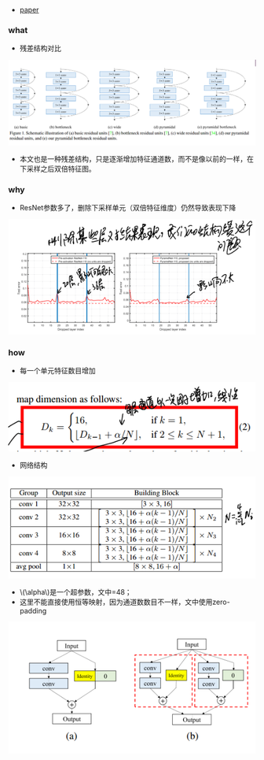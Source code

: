 <script type="text/javascript" src="http://cdn.mathjax.org/mathjax/latest/MathJax.js?config=default"></script>

* [paper](paper/2017-Deep%20Pyramidal%20Residual%20Networks.pdf)

### what

* 残差结构对比

![1543573127957](readme/Deep_Pyramidal_Residual_Networks_残差结构对比.png)

* 本文也是一种残差结构，只是逐渐增加特征通道数，而不是像以前的一样，在下采样之后双倍特征图。

### why

* ResNet参数多了，删除下采样单元（双倍特征维度）仍然导致表现下降

![1543573043323](readme/Deep_Pyramidal_Residual_Networks_解决的问题.png)

### how

* 每一个单元特征数目增加

![1543573267841](readme/Deep_Pyramidal_Residual_Networks_特征逐渐增加_公式.png)

* 网络结构

![1543573310384](readme/Deep_Pyramidal_Residual_Networks_网络结构_01.png)

* \\(\alpha\\)是一个超参数，文中=48；
* 这里不能直接使用恒等映射，因为通道数数目不一样，文中使用zero-padding

![1543573612815](readme/Deep_Pyramidal_Residual_Networks_恒等映射.png)